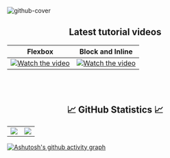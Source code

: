 ![github-cover](https://github.com/virag-ky/virag-ky/assets/79658534/0936ef53-e220-4e07-89de-b819aa7a3697)


<h2 align="center">Latest tutorial videos</h2>

| Flexbox | Block and Inline |
 |---|---|
[![Watch the video](https://img.youtube.com/vi/nMYsVc2-WRY/hqdefault.jpg)](https://www.youtube.com/embed/nMYsVc2-WRY) | [![Watch the video](https://img.youtube.com/vi/qTzd200OpYM/hqdefault.jpg)](https://www.youtube.com/embed/qTzd200OpYM) | 

<br>
<br>
<h2 align="center">
 📈 GitHub Statistics 📈
</h2>
<div><table><tr><td width="50%"><img src="https://github-readme-stats.vercel.app/api?username=virag-ky&show_icons=true&include_all_commits=true&hide_border=true&title_color=9BE8E9&icon_color=9BE8E9&text_color=F3A7FF&bg_color=150034"></td><td width="50%"><img src="https://github-readme-streak-stats.herokuapp.com?user=virag-ky&hide_border=true&ring=8c52ff&sideNums=F3A7FF&stroke=fff&background=150034&sideLabels=9BE8E9&dates=8c52ff&fire=9BE8E9&currStreakLabel=9BE8E9&currStreakNum=F3A7FF&date_format=M%20j%5B%2C%20Y%5D"></td></tr></table></div>


[![Ashutosh's github activity graph](https://github-readme-activity-graph.vercel.app/graph?username=virag-ky&bg_color=150034&color=9BE8E9&line=8c52ff&point=F3A7FF&area=true&hide_border=true)](https://github.com/ashutosh00710/github-readme-activity-graph)


